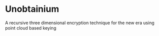 # Unobtainium
A recursive three dimensional encryption technique for the new era using point cloud based keying
